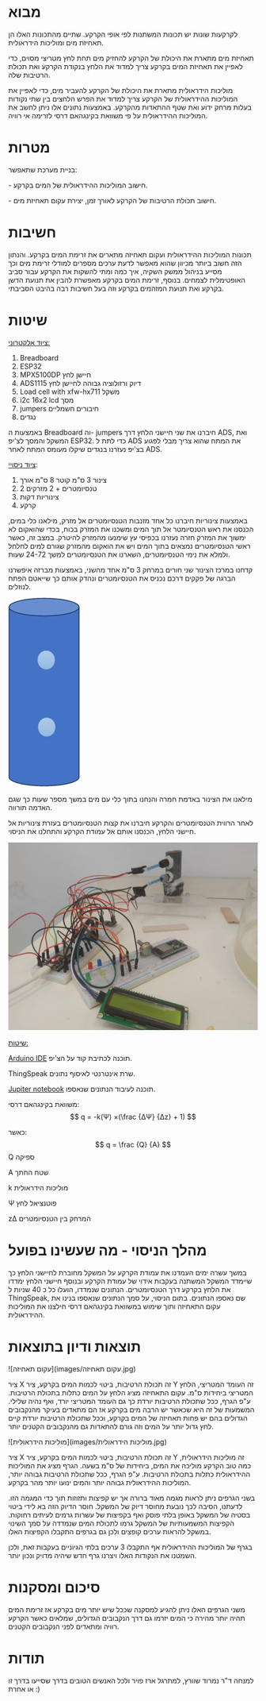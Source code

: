 <div dir="rtl">
</div>


# מבוא

לקרקעות שונות יש תכונות המשתנות לפי אופי הקרקע. שתיים מהתכונות האלו הן תאחיזת מים ומוליכות הידראולית.

תאחיזת מים מתארת את היכולת של הקרקע להחזיק מים תחת לחץ מטריצי מסוים, כדי לאפיין את תאחיזת המים בקרקע צריך למדוד את הלחץ בנקודת הקרקע ואת תכולת הרטיבות שלה. 

מוליכות הידראולית מתארת את היכולת של הקרקע להעביר מים, כדי לאפיין את המוליכות ההידראולית של הקרקע צריך למדוד את הפרש הלחצים בין שתי נקודות בעלות מרחק ידוע ואת שטף ההתאדות מהקרקע. באמצעות נתונים אלו ניתן לחשב את המוליכות ההידראולית על פי משוואת בקינגהאם דרסי לזרימה אי רוויה. 

# מטרות

בניית מערכת שתאפשר:

\-    חישוב המוליכות ההידראולית של המים בקרקע. 

\-    חישוב תכולת הרטיבות של הקרקע לאורך זמן, יצירת עקום תאחיזת מים. 

# חשיבות

תכונות המוליכות ההידראולית ועקום תאחיזה מתארים את זרימת המים בקרקע. והנתון הזה חשוב ביותר מכיוון שהוא מאפשר לדעת ערכים מספרים למודלי זרימת מים וכך מסייע בניהול ממשק השקיה, איך כמה ומתי להשקות את הקרקע עבור סביב האופטימלית לצמחים. בנוסף, זרימת המים בקרקע מאפשרת להבין את תנועת הדשן בקרקע ואת תנועת המזהמים בקרקע וזה בעל חשיבות רבה בהיבט הסביבתי.

# שיטות

<u>ציוד אלקטרוני:</u> 

1. Breadboard
2. ESP32
3. MPX5100DP חיישן לחץ 
4. ADS1115 דיוק ורזולוציה גבוהה לחיישן לחץ
5. Load cell with xfw-hx711 משקל
6. i2c 16x2 lcd מסך 
7. jumpers חיבורים חשמליים 
8. נגדים

באמצעות ה Breadboard וה- jumpers חיברנו את שני חיישני הלחץ דרך ADS, ואת המשקל והמסך לצ'יפ ESP32. כדי לתת ל ADS את המתח שהוא צריך מבלי לפגוע בצ'יפ נעזרנו בנגדים שיקלו מעומס המתח לאחר ADS. 

 

<u>ציוד ניסויי</u>: 

1. צינור 3 ס"מ קוטר 8 ס"מ אורך
2. 2 טנסיומטרים + 2 מזרקים
3.  צינוריות דקות
4. קרקע 

באמצעות צינוריות חיברנו כל אחד מזנבות הטנסיומטרים אל מזרק, מילאנו כלי במים, הכנסנו את ראש הטנסיומטר אל תוך המים ומשכנו את המזרק בכוח, בכדי שהואקום לא ימשוך את המזרק חזרה נעזרנו בכפיסי עץ שימנעו מהמזרק להיטרק. במצב זה, כאשר ראשי הטנסיומטרים נמצאים בתוך המים ויש את הואקום מהמזרק שגורם למים לחלחל ולמלא את נימי הטנסיומטרים, השארנו את הטנסיומטרים למשך 24-72 שעות. 

קדחנו במרכז הצינור שני חורים במרחק 3 ס"מ אחד מהשני, באמצעות מברזה איפשרנו הברגה של פקקים דרכם נכניס את הטנסיומטרים ונהדק אותם כך שייאטם הפתח לנוזלים. 

![img](images/צינור.jpg) 

 מילאנו את הצינור באדמת חמרה והנחנו בתוך כלי עם מים במשך מספר שעות כך שגם האדמה תורווה. 

לאחר הרווית הטנסיומטרים והקרקע חיברנו את קצות הטנסיומטרים בעזרת צינוריות אל חיישני הלחץ, הכנסנו אותם אל עמודת הקרקע והתחלנו את הניסוי. 

 ![ניסוי](images/ניסוי.jpeg)

<u>שיטות:</u>

[Arduino IDE][arduino_code] תוכנה לכתיבת קוד על הצ'יפ. 

ThingSpeak שרת אינטרנטי לאיסוף נתונים. 

[Jupiter notebook][jupiter_code] תוכנה לעיבוד הנתונים שנאספו. 

משוואת בקינגהאם דרסי: 
$$
q = -k(Ψ) ×(\frac {∆Ψ}  {∆z} + 1)
$$

כאשר: 
$$
q = \frac {Q}  {A}
$$
Q	ספיקה

A	שטח החתך

k	מוליכות הידראולית

Ψ	פוטנציאל לחץ

z∆	המרחק בין הטנסיומטרים 

# מהלך הניסוי - מה שעשינו בפועל

 במשך עשרה ימים העמדנו את עמודת הקרקע על המשקל מחוברת לחיישני הלחץ כך שיימדד המשקל המשתנה בעקבות אידוי של עמודת הקרקע ובנוסף חיישני הלחץ ימדדו את הלחץ בקרקע דרך הטנסיומטרים. הנתונים שנמדדו, הועלו כל כ 40 שניות ל ThingSpeak, שם נאספו הנתונים. בתום הניסוי, על סמך הנתונים שנאספו בנינו את עקום התאחיזה ותוך שימוש במשוואת בקינגהאם דרסי חילצנו את המוליכות ההידראולית. 

# תוצאות ודיון בתוצאות

![עקום תאחיזה](images/עקום תאחיזה.jpg)

ציר X  זה תכולת הרטיבות, ביטוי לכמות המים בקרקע, ציר Y זה העומד המטריצי, הלחץ המטריצי ביחידות ס"מ. עקום התאחיזה מציג הלחץ על המים כתלות בתכולת הרטיבות. ע"פ הגרף, ככל שתכולת הרטיבות יורדת כך גם העומד המטריצי יורד, ואף נהיה שלילי. המשמעות של זה היא שכאשר יש הרבה מים בקרקע אז הם מתאדים בעיקר מהנקבובים הגדולים בהם יש פחות תאחיזה של המים בקרקע, וככל שתכולת הרטיבות יורדת קיים לחץ גדול יותר על המים וזה גורם להתאדות גם מהנקבובים הקטנים יותר. 

![מוליכות הידראולית](images/מוליכות הידראולית.jpg)

ציר X  זה תכולת הרטיבות, ביטוי לכמות המים בקרקע, ציר Y זה מוליכות הידראולית, כמה טוב הקרקע מוליכה את המים, ביחידות של ס"מ בשעה. הגרף מציג את המוליכות ההידראולית כתלות בתכולת הרטיבות. ע"פ הגרף, ככל שתכולת הרטיבות גבוהה יותר, המוליכות ההידראולית גבוהה יותר והמים ינועו יותר מהר בקרקע. 

בשני הגרפים ניתן לראות מגמה מאוד ברורה אך יש קפיצות ותזוזות תוך כדי המגמה הזו. לדעתנו, הסיבה לכך נובעת מחוסר דיוק של המשקל. חוסר הדיוק הזה בא לידי ביטוי בסטיה של המשקל באופן בלתי פוסק ואף בקפיצות של עשרות גרמים לעיתים רחוקות. הקפיצות המשמעותיות של המשקל גרמו לתכולת המים שנמדדה על סמך השינוי במשקל להראות ערכים קופצים ולכן גם בגרפים התקבלו הקפיצות האלו. 

בגרף של המוליכות ההידראולית אף התקבלו 3 ערכים בלתי הגיוניים בעקבות זאת, ולכן השמטנו את הנקודות האלו ויצרנו גרף חדש שיהיה מדויק ונכון יותר. 

# סיכום ומסקנות

משני הגרפים האלו ניתן להגיע למסקנה שככל שיש יותר מים בקרקע אז זרימת המים תהיה יותר מהירה כי המים יזרמו גם דרך הנקבובים הגדולים, שמלאים כאשר הקרקע רוויה ומתאדים לפני הנקבובים הקטנים. 

# תודות

למנחה ד"ר נמרוד שוורץ, למתרגל ארז פויר ולכל האנשים הטובים בדרך שסייעו בדרך זו או אחרת :) 






[arduino_code]: https://github.com/talea30/Agrotech/blob/main/project_final.ino
[jupiter_code]: https://github.com/talea30/Agrotech/blob/main/agrotech%20project.ipynb

